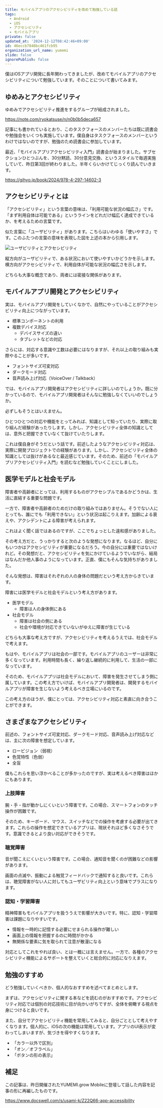 ```yaml
---
title: モバイルアプリのアクセシビリティを改めて勉強している話
tags:
  - Android
  - iOS
  - アクセシビリティ
  - モバイルアプリ
private: false
updated_at: '2024-12-12T08:42:46+09:00'
id: 46eccb7848bc461fcb95
organization_url_name: yumemi
slide: false
ignorePublish: false
---
```


僕はiOSアプリ開発に長年関わってきましたが、改めてモバイルアプリのアクセシビリティについて勉強しています。そのことについて書いてみます。

## ゆめみとアクセシビリティ

ゆめみでアクセシビリティ推進をするグループが結成されました。

https://note.com/ryokatsuse/n/n0b0b5deca657

記事にも書かれているとおり、このタスクフォースのメンバーたちは既に読書会や勉強会をいくつも実施しています。僕自身はタスクフォースのメンバーというわけではないのですが、勉強のため読書会に参加しています。

最近、「モバイルアプリアクセシビリティ入門」読書会が始まりました。サブセクションひとつぶんを、30分黙読、30分意見交換、というスタイルで毎週実施していて、昨日第3回が終わりました。半年くらいかけてじっくり読んでいきます。

https://gihyo.jp/book/2024/978-4-297-14602-3

## アクセシビリティとは

「アクセシビリティ」という言葉の意味は、「利用可能な状況の幅広さ」です。「まず利用自体は可能である」というラインをどれだけ幅広く達成できているか、を考えるための言葉です。

似た言葉に「ユーザビリティ」があります。こちらはいわゆる「使いやすさ」です。このふたつの言葉の意味を表現した図を上述の本から引用します。

![ユーザビリティとアクセシビリティ](https://raw.githubusercontent.com/usami-k/technote/main/2024/app-accessibility/images/usability-accessibility.png)

縦方向がユーザビリティで、ある状況において使いやすいかどうかを示します。横方向がアクセシビリティで、利用自体が可能な状況の幅広さを示します。

どちらも大事な概念であり、両者には密接な関係があります。

## モバイルアプリ開発とアクセシビリティ

実は、モバイルアプリ開発をしていくなかで、自然にやっていることがアクセシビリティ向上につながっています。

- 標準コンポーネントの利用
- 複数デバイス対応
  - デバイスサイズの違い
  - タブレットなどの対応

さらには、対応する意識や工数は必要にはなりますが、それ以上の取り組みも実際やることが多いです。

- フォントサイズ可変対応
- ダークモード対応
- 音声読み上げ対応（VoiceOver / Talkback）

では、モバイルアプリ開発者はアクセシビリティに詳しいのでしょうか。既に分かっているので、モバイルアプリ開発者はそんなに勉強しなくていいのでしょうか。

必ずしもそうとはいえません。

ひとつひとつの対応や機能をとってみれば、知識として知っていたり、実際に取り組んだ経験があったりします。しかし、アクセシビリティ全体の知識としては、意外と把握できていなくて抜けていたりします。

これは僕自身がそうだという話です。前述したようなアクセシビリティ対応は、実際に開発プロジェクトでの経験があります。しかし、アクセシビリティ全体の知識としては抜けがあるなと最近感じています。そのため、前述の「モバイルアプリアクセシビリティ入門」を読むなど勉強していくことにしました。

## 医学モデルと社会モデル

障害者や高齢者にとっては、利用するものがアクセシブルであるかどうかは、生活に直結する重要な問題です。

一方で、障害者や高齢者のためだけの取り組みではありません。そうでない人にとっても、誰にでも「利用できない」という状況は起こりえます。加齢による衰えや、アクシデントによる障害が考えられます。

これはよく聞く話ではあるのですが、ここでちょっとした違和感がありました。

その考え方だと、うっかりすると次のような発想になります。なるほど、自分にもいつかはアクセシビリティが重要になるだろう。今の自分には重要ではないけれど。その発想だと、アクセシビリティを気にかけているようでいながら、結局はなんだか他人事のようになっています。正直、僕にもそんな気持ちがありました。

そんな発想は、障害はそれぞれの人の身体の問題だという考え方からきています。

障害には医学モデルと社会モデルという考え方があります。

- 医学モデル
  - 障害は人の身体側にある
- 社会モデル
  - 障害は社会の側にある
  - 社会や環境が対応できていないがゆえに障害が生じている

どちらも大事な考え方ですが、アクセシビリティを考えるうえでは、社会モデルで考えます。

もはや、モバイルアプリは社会の一部です。モバイルアプリのユーザーは非常に多くなっています。利用時間も長く、繰り返し継続的に利用して、生活の一部になっています。

そのため、モバイルアプリは社会モデルにおいて、障害を発生させてしまう側に属しています。この考え方でいけば、モバイルアプリ開発者は、開発するモバイルアプリが障害を生じないよう考えるべき立場にいるのです。

この考え方のほうが、僕にとっては、アクセシビリティ対応と素直に向き合うことができます。

## さまざまなアクセシビリティ

前述の、フォントサイズ可変対応、ダークモード対応、音声読み上げ対応などは、主に次の障害を想定しています。

- ロービジョン（弱視）
- 色覚特性（色弱）
- 全盲

僕もこれらを思い浮かべることが多かったのですが、実は考えるべき障害はほかにもあります。

### 上肢障害

腕・手・指が動かしにくいという障害です。この場合、スマートフォンのタッチ操作が困難です。

そのため、キーボード、マウス、スイッチなどでの操作を考慮する必要が出てきます。これらの操作を想定できているアプリは、現状それほど多くなさそうです。意識できるとより良い対応ができそうです。

### 聴覚障害

音が聞こえにくいという障害です。この場合、通知音を聞くのが困難などの影響があります。

画面の点滅や、振動による触覚フィードバックで通知すると良いです。これらは、聴覚障害がない人に対してもユーザビリティ向上という意味でプラスになります。

### 認知・学習障害

精神障害もモバイルアプリを扱ううえで影響が大きいです。特に、認知・学習障害は課題になりやすいです。

- 情報を一時的に記憶する必要にせまられる操作が難しい
- 画面上の情報を把握するのに時間がかかる
- 無関係な要素に気を取られて注意が散漫になる

対応としてこれをやれば良い、とは一概には言えません。一方で、各種のアクセシビリティ機能によるサポートを整えていくと総合的に対応になりえます。

## 勉強のすすめ

どう勉強していくべきか、個人的なおすすめを述べてまとめとします。

まずは、アクセシビリティに関する本などを読むのがおすすめです。アクセシビリティ対応では個別の対応技術に目が向かいがちですが、全体を俯瞰する視点を身につけると良いです。

また、自分でアクセシビリティ機能を常用してみると、自分ごととして考えやすくなります。個人的に、iOSの次の機能は常用しています。アプリのUI表示が変わってしまいますが、気づきを得やすくなります。

- 「カラー以外で区別」
- 「オン／オフラベル」
- 「ボタンの形の表示」

## 補足

この記事は、昨日開催されたYUMEMI.grow Mobileに登壇して話した内容を記事の形に再編したものです。

https://www.docswell.com/s/usami-k/Z22Q66-app-accessibility
